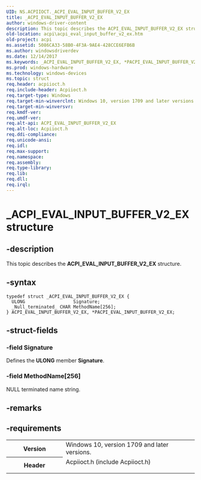 ```yaml
---
UID: NS.ACPIIOCT._ACPI_EVAL_INPUT_BUFFER_V2_EX
title: _ACPI_EVAL_INPUT_BUFFER_V2_EX
author: windows-driver-content
description: This topic describes the ACPI_EVAL_INPUT_BUFFER_V2_EX structure.
old-location: acpi\acpi_eval_input_buffer_v2_ex.htm
old-project: acpi
ms.assetid: 5086CA33-58B0-4F3A-9AE4-428CCE6EFB6B
ms.author: windowsdriverdev
ms.date: 12/14/2017
ms.keywords: _ACPI_EVAL_INPUT_BUFFER_V2_EX, *PACPI_EVAL_INPUT_BUFFER_V2_EX, PACPI_EVAL_INPUT_BUFFER_V2_EX, ACPI_EVAL_INPUT_BUFFER_V2_EX
ms.prod: windows-hardware
ms.technology: windows-devices
ms.topic: struct
req.header: acpiioct.h
req.include-header: Acpiioct.h
req.target-type: Windows
req.target-min-winverclnt: Windows 10, version 1709 and later versions.
req.target-min-winversvr: 
req.kmdf-ver: 
req.umdf-ver: 
req.alt-api: ACPI_EVAL_INPUT_BUFFER_V2_EX
req.alt-loc: Acpiioct.h
req.ddi-compliance: 
req.unicode-ansi: 
req.idl: 
req.max-support: 
req.namespace: 
req.assembly: 
req.type-library: 
req.lib: 
req.dll: 
req.irql: 
---
```


# _ACPI_EVAL_INPUT_BUFFER_V2_EX structure



## -description
This topic describes the  <b>ACPI_EVAL_INPUT_BUFFER_V2_EX</b> structure.



## -syntax

````
typedef struct _ACPI_EVAL_INPUT_BUFFER_V2_EX {
  ULONG                  Signature;
  _Null_terminated_ CHAR MethodName[256];
} ACPI_EVAL_INPUT_BUFFER_V2_EX, *PACPI_EVAL_INPUT_BUFFER_V2_EX;
````


## -struct-fields

### -field Signature

Defines the <b>ULONG</b> member <b>Signature</b>.


### -field MethodName[256]

NULL terminated name string.


## -remarks


## -requirements
<table>
<tr>
<th width="30%">
Version

</th>
<td width="70%">
Windows 10, version 1709 and later versions.

</td>
</tr>
<tr>
<th width="30%">
Header

</th>
<td width="70%">
<dl>
<dt>Acpiioct.h (include Acpiioct.h)</dt>
</dl>
</td>
</tr>
</table>